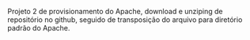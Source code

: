 Projeto 2 de provisionamento do Apache, download e unziping de repositório no github, seguido de transposição do arquivo para diretório padrão do Apache.
